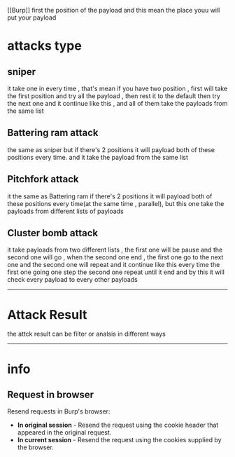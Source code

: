[[Burp]]
first the position of the payload and this mean the place youu will put your payload

# **attacks type**

## **sniper**

it take one in every time , that's mean if you have two position , first will take the first position and try all the payload , then rest it to the default then try the next one and it continue like this  , and all of them take the payloads from the same list


##  **Battering ram attack**

the same as sniper but if there's 2 positions it will payload both of these positions every time.
and it take the payload from the same list


## Pitchfork attack

it the same as Battering ram if there's 2 positions it will payload both of these positions every time(at the same time , parallel), but this one take the payloads from different lists of payloads 

## Cluster bomb attack

it take payloads from two different lists , the first one will be pause and the second one will go , when the second one end , the first one go to the next one and the second one will repeat and it continue like this every time the first one going one step the second one repeat until it end and by this it will check every payload to every other payloads

___________
# **Attack Result**
the attck result can be filter or analsis in different ways 



-------------




# **info**
## Request in browser

Resend requests in Burp's browser:

- **In original session** - Resend the request using the cookie header that appeared in the original request.
- **In current session** - Resend the request using the cookies supplied by the browser.